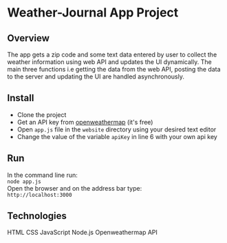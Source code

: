 # Weather-Journal App Project

## Overview
The app gets a zip code and some text data entered by user to collect the weather information using web API and updates the UI dynamically.
The main three functions i.e getting the data from the web API, posting the data to the server and updating the UI are handled asynchronously.
## Install
- Clone the project
- Get an API key from [openweathermap](https://openweathermap.org/api) (it's free)
- Open `app.js` file in the `website` directory using your desired text editor
- Change the value of the variable `apiKey` in line 6 with your own api key  
## Run
In the command line run:  
```node app.js```  
Open the browser and on the address bar type:  
```http://localhost:3000```
## Technologies
HTML
CSS
JavaScript
Node.js
Openweathermap API
  

